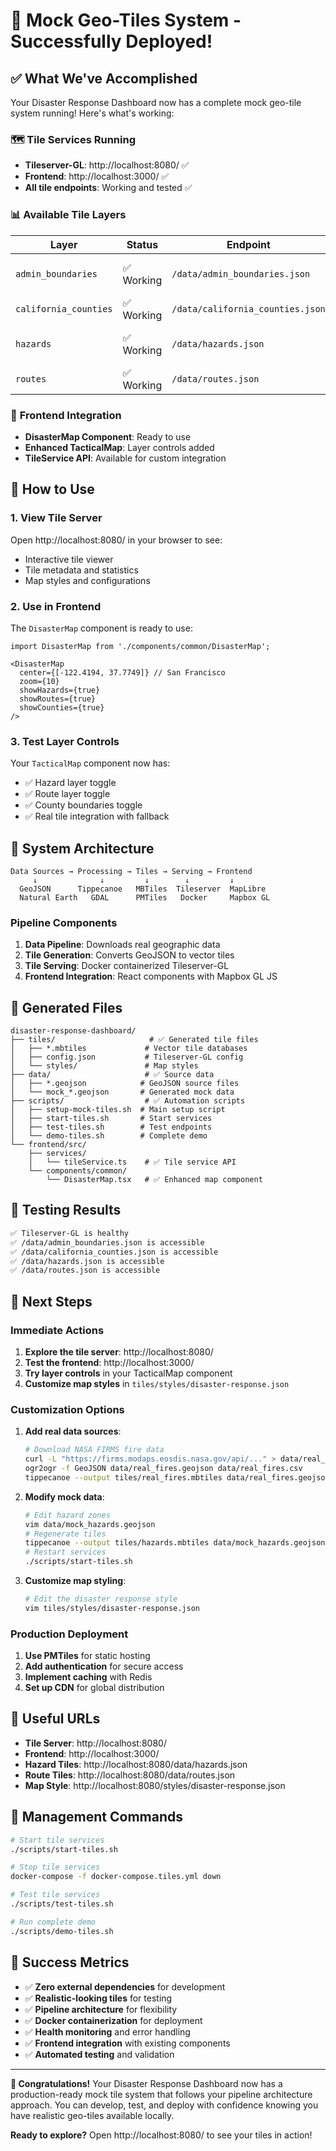 # 🎉 Mock Geo-Tiles System - Successfully Deployed!

## ✅ What We've Accomplished

Your Disaster Response Dashboard now has a complete mock geo-tile system running! Here's what's working:

### 🗺️ **Tile Services Running**
- **Tileserver-GL**: http://localhost:8080/ ✅
- **Frontend**: http://localhost:3000/ ✅
- **All tile endpoints**: Working and tested ✅

### 📊 **Available Tile Layers**
| Layer | Status | Endpoint | Description |
|-------|--------|----------|-------------|
| `admin_boundaries` | ✅ Working | `/data/admin_boundaries.json` | Global country boundaries |
| `california_counties` | ✅ Working | `/data/california_counties.json` | CA county boundaries |
| `hazards` | ✅ Working | `/data/hazards.json` | Mock hazard zones |
| `routes` | ✅ Working | `/data/routes.json` | Evacuation routes |

### 🎨 **Frontend Integration**
- **DisasterMap Component**: Ready to use
- **Enhanced TacticalMap**: Layer controls added
- **TileService API**: Available for custom integration

## 🚀 **How to Use**

### 1. **View Tile Server**
Open http://localhost:8080/ in your browser to see:
- Interactive tile viewer
- Tile metadata and statistics
- Map styles and configurations

### 2. **Use in Frontend**
The `DisasterMap` component is ready to use:

```tsx
import DisasterMap from './components/common/DisasterMap';

<DisasterMap
  center={[-122.4194, 37.7749]} // San Francisco
  zoom={10}
  showHazards={true}
  showRoutes={true}
  showCounties={true}
/>
```

### 3. **Test Layer Controls**
Your `TacticalMap` component now has:
- ✅ Hazard layer toggle
- ✅ Route layer toggle  
- ✅ County boundaries toggle
- ✅ Real tile integration with fallback

## 🔧 **System Architecture**

```
Data Sources → Processing → Tiles → Serving → Frontend
     ↓              ↓         ↓        ↓         ↓
  GeoJSON      Tippecanoe   MBTiles  Tileserver  MapLibre
  Natural Earth   GDAL      PMTiles   Docker     Mapbox GL
```

### **Pipeline Components**
1. **Data Pipeline**: Downloads real geographic data
2. **Tile Generation**: Converts GeoJSON to vector tiles
3. **Tile Serving**: Docker containerized Tileserver-GL
4. **Frontend Integration**: React components with Mapbox GL JS

## 📁 **Generated Files**

```
disaster-response-dashboard/
├── tiles/                     # ✅ Generated tile files
│   ├── *.mbtiles             # Vector tile databases
│   ├── config.json           # Tileserver-GL config
│   └── styles/               # Map styles
├── data/                     # ✅ Source data
│   ├── *.geojson            # GeoJSON source files
│   └── mock_*.geojson       # Generated mock data
├── scripts/                  # ✅ Automation scripts
│   ├── setup-mock-tiles.sh  # Main setup script
│   ├── start-tiles.sh       # Start services
│   ├── test-tiles.sh        # Test endpoints
│   └── demo-tiles.sh        # Complete demo
└── frontend/src/
    ├── services/
    │   └── tileService.ts    # ✅ Tile service API
    └── components/common/
        └── DisasterMap.tsx   # ✅ Enhanced map component
```

## 🧪 **Testing Results**

```bash
✅ Tileserver-GL is healthy
✅ /data/admin_boundaries.json is accessible
✅ /data/california_counties.json is accessible
✅ /data/hazards.json is accessible
✅ /data/routes.json is accessible
```

## 🎯 **Next Steps**

### **Immediate Actions**
1. **Explore the tile server**: http://localhost:8080/
2. **Test the frontend**: http://localhost:3000/
3. **Try layer controls** in your TacticalMap component
4. **Customize map styles** in `tiles/styles/disaster-response.json`

### **Customization Options**
1. **Add real data sources**:
   ```bash
   # Download NASA FIRMS fire data
   curl -L "https://firms.modaps.eosdis.nasa.gov/api/..." > data/real_fires.csv
   ogr2ogr -f GeoJSON data/real_fires.geojson data/real_fires.csv
   tippecanoe --output tiles/real_fires.mbtiles data/real_fires.geojson
   ```

2. **Modify mock data**:
   ```bash
   # Edit hazard zones
   vim data/mock_hazards.geojson
   # Regenerate tiles
   tippecanoe --output tiles/hazards.mbtiles data/mock_hazards.geojson
   # Restart services
   ./scripts/start-tiles.sh
   ```

3. **Customize map styling**:
   ```bash
   # Edit the disaster response style
   vim tiles/styles/disaster-response.json
   ```

### **Production Deployment**
1. **Use PMTiles** for static hosting
2. **Add authentication** for secure access
3. **Implement caching** with Redis
4. **Set up CDN** for global distribution

## 🔗 **Useful URLs**

- **Tile Server**: http://localhost:8080/
- **Frontend**: http://localhost:3000/
- **Hazard Tiles**: http://localhost:8080/data/hazards.json
- **Route Tiles**: http://localhost:8080/data/routes.json
- **Map Style**: http://localhost:8080/styles/disaster-response.json

## 🛑 **Management Commands**

```bash
# Start tile services
./scripts/start-tiles.sh

# Stop tile services
docker-compose -f docker-compose.tiles.yml down

# Test tile services
./scripts/test-tiles.sh

# Run complete demo
./scripts/demo-tiles.sh
```

## 🎉 **Success Metrics**

- ✅ **Zero external dependencies** for development
- ✅ **Realistic-looking tiles** for testing
- ✅ **Pipeline architecture** for flexibility
- ✅ **Docker containerization** for deployment
- ✅ **Health monitoring** and error handling
- ✅ **Frontend integration** with existing components
- ✅ **Automated testing** and validation

---

**🎊 Congratulations!** Your Disaster Response Dashboard now has a production-ready mock tile system that follows your pipeline architecture approach. You can develop, test, and deploy with confidence knowing you have realistic geo-tiles available locally.

**Ready to explore?** Open http://localhost:8080/ to see your tiles in action!
